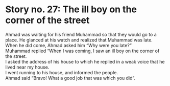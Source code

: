 Story no. 27: The ill boy on the corner of the street
=====================================================

Ahmad was waiting for his friend Muhammad so that they would go to a
place. He glanced at his watch and realized that Muhammad was late.  
 When he did come, Ahmad asked him “Why were you late?”  
 Muhammad replied “When I was coming, I saw an ill boy on the corner of
the street.  
 I asked the address of his house to which he replied in a weak voice
that he lived near my house.  
 I went running to his house, and informed the people.  
 Ahmad said “Bravo! What a good job that was which you did”.


